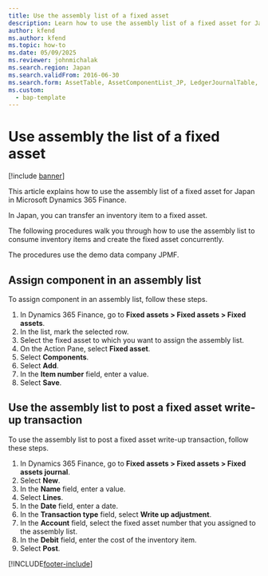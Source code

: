 ```yaml
---
title: Use the assembly list of a fixed asset
description: Learn how to use the assembly list of a fixed asset for Japan in Microsoft Dynamics 365 Finance.
author: kfend
ms.author: kfend
ms.topic: how-to
ms.date: 05/09/2025
ms.reviewer: johnmichalak
ms.search.region: Japan
ms.search.validFrom: 2016-06-30
ms.search.form: AssetTable, AssetComponentList_JP, LedgerJournalTable, LedgerJournalTransAsset
ms.custom: 
  - bap-template
---
```


# Use assembly the list of a fixed asset

[!include [banner](../../includes/banner.md)]

This article explains how to use the assembly list of a fixed asset for Japan in Microsoft Dynamics 365 Finance.

In Japan, you can transfer an inventory item to a fixed asset. 

The following procedures walk you through how to use the assembly list to consume inventory items and create the fixed asset concurrently.

The procedures use the demo data company JPMF.

## Assign component in an assembly list

To assign component in an assembly list, follow these steps.

1. In Dynamics 365 Finance, go to **Fixed assets \> Fixed assets \> Fixed assets**.
1. In the list, mark the selected row.
1. Select the fixed asset to which you want to assign the assembly list.  
1. On the Action Pane, select **Fixed asset**.
1. Select **Components**.
1. Select **Add**.
1. In the **Item number** field, enter a value. 
1. Select **Save**.

## Use the assembly list to post a fixed asset write-up transaction

To use the assembly list to post a fixed asset write-up transaction, follow these steps.

1. In Dynamics 365 Finance, go to **Fixed assets \> Fixed assets \> Fixed assets journal**.
1. Select **New**.
1. In the **Name** field, enter a value.
1. Select **Lines**.
1. In the **Date** field, enter a date.
1. In the **Transaction type** field, select **Write up adjustment**.
1. In the **Account** field, select the fixed asset number that you assigned to the assembly list.  
1. In the **Debit** field, enter the cost of the inventory item.  
1. Select **Post**.



[!INCLUDE[footer-include](../../../includes/footer-banner.md)]
